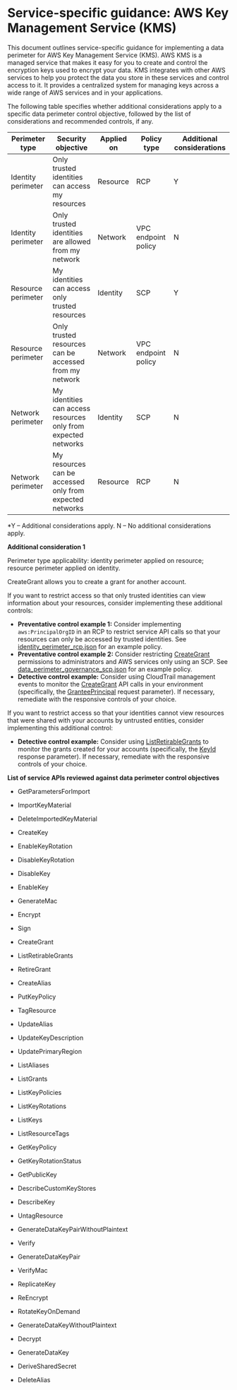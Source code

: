 
# Service-specific guidance: AWS Key Management Service (KMS)


This document outlines service-specific guidance for implementing a data perimeter for AWS Key Management Service (KMS). 
AWS KMS is a managed service that makes it easy for you to create and control the encryption keys used to encrypt your data. KMS integrates with other AWS services to help you protect the data you store in these services and control access to it. It provides a centralized system for managing keys across a wide range of AWS services and in your applications.


The following table specifies whether additional considerations apply to a specific data perimeter control objective, followed by the list of considerations and recommended controls, if any.

| Perimeter type | Security objective | Applied on | Policy type | Additional considerations |
|----------------|-------------------|------------|-------------|------------------------|
| Identity perimeter | Only trusted identities can access my resources | Resource | RCP | Y |
| Identity perimeter | Only trusted identities are allowed from my network | Network | VPC endpoint policy | N |
| Resource perimeter | My identities can access only trusted resources | Identity | SCP | Y |
| Resource perimeter | Only trusted resources can be accessed from my network | Network | VPC endpoint policy | N |
| Network perimeter | My identities can access resources only from expected networks | Identity | SCP | N |
| Network perimeter | My resources can be accessed only from expected networks | Resource | RCP | N |

*Y – Additional considerations apply. N – No additional considerations apply.
 



**Additional consideration 1**

Perimeter type applicability: identity perimeter applied on resource; resource perimeter applied on identity.
        
CreateGrant allows you to create a grant for another account.

If you want to restrict access so that only trusted identities can view information about your resources, consider implementing these additional controls:

* **Preventative control example 1:** Consider implementing `aws:PrincipalOrgID` in an RCP to restrict service API calls so that your resources can only be accessed by trusted identities. See [identity_perimeter_rcp.json](https://github.com/aws-samples/data-perimeter-policy-examples/blob/main/resource_control_policies/identity_perimeter_rcp.json) for an example policy.
* **Preventative control example 2:** Consider restricting [CreateGrant](https://docs.aws.amazon.com/kms/latest/APIReference/API_CreateGrant.html) permissions to administrators and AWS services only using an SCP. See [data_perimeter_governance_scp.json](https://github.com/aws-samples/data-perimeter-policy-examples/blob/main/service_control_policies/data_perimeter_governance_scp.json) for an example policy.
* **Detective control example:** Consider using CloudTrail management events to monitor the [CreateGrant](https://docs.aws.amazon.com/kms/latest/APIReference/API_CreateGrant.html) API calls in your environment (specifically, the [GranteePrincipal](https://docs.aws.amazon.com/kms/latest/APIReference/API_CreateGrant.html#KMS-CreateGrant-request-GranteePrincipal) request parameter). If necessary, remediate with the responsive controls of your choice.

If you want to restrict access so that your identities cannot view resources that were shared with your accounts by untrusted entities, consider implementing this additional control:

* **Detective control example:** Consider using [ListRetirableGrants](https://docs.aws.amazon.com/kms/latest/APIReference/API_ListRetirableGrants.html) to monitor the grants created for your accounts (specifically, the [KeyId](https://docs.aws.amazon.com/kms/latest/APIReference/API_ListRetirableGrants.html#API_ListRetirableGrants_ResponseSyntax) response parameter). If necessary, remediate with the responsive controls of your choice.





**List of service APIs reviewed against data perimeter control objectives**

* GetParametersForImport

* ImportKeyMaterial

* DeleteImportedKeyMaterial

* CreateKey

* EnableKeyRotation

* DisableKeyRotation

* DisableKey

* EnableKey

* GenerateMac

* Encrypt

* Sign

* CreateGrant

* ListRetirableGrants

* RetireGrant

* CreateAlias

* PutKeyPolicy

* TagResource

* UpdateAlias

* UpdateKeyDescription

* UpdatePrimaryRegion

* ListAliases

* ListGrants

* ListKeyPolicies

* ListKeyRotations

* ListKeys

* ListResourceTags

* GetKeyPolicy

* GetKeyRotationStatus

* GetPublicKey

* DescribeCustomKeyStores

* DescribeKey

* UntagResource

* GenerateDataKeyPairWithoutPlaintext

* Verify

* GenerateDataKeyPair

* VerifyMac

* ReplicateKey

* ReEncrypt

* RotateKeyOnDemand

* GenerateDataKeyWithoutPlaintext

* Decrypt

* GenerateDataKey

* DeriveSharedSecret

* DeleteAlias


